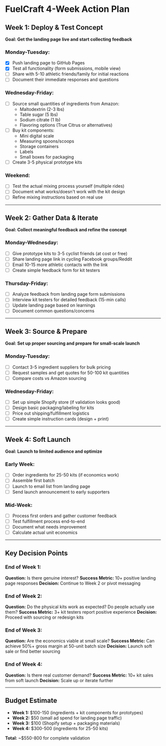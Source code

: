 # FuelCraft 4-Week Action Plan

## Week 1: Deploy & Test Concept
**Goal: Get the landing page live and start collecting feedback**

### Monday-Tuesday:
- [X] Push landing page to GitHub Pages
- [X] Test all functionality (form submissions, mobile view)
- [ ] Share with 5-10 athletic friends/family for initial reactions
- [ ] Document their immediate responses and questions

### Wednesday-Friday:
- [ ] Source small quantities of ingredients from Amazon:
  - Maltodextrin (2-3 lbs)
  - Table sugar (5 lbs)
  - Sodium citrate (1 lb)
  - Flavoring options (True Citrus or alternatives)
- [ ] Buy kit components:
  - Mini digital scale
  - Measuring spoons/scoops
  - Storage containers
  - Labels
  - Small boxes for packaging
- [ ] Create 3-5 physical prototype kits

### Weekend:
- [ ] Test the actual mixing process yourself (multiple rides)
- [ ] Document what works/doesn't work with the kit design
- [ ] Refine mixing instructions based on real use

---

## Week 2: Gather Data & Iterate
**Goal: Collect meaningful feedback and refine the concept**

### Monday-Wednesday:
- [ ] Give prototype kits to 3-5 cyclist friends (at cost or free)
- [ ] Share landing page link in cycling Facebook groups/Reddit
- [ ] Email 10-15 more athletic contacts with the link
- [ ] Create simple feedback form for kit testers

### Thursday-Friday:
- [ ] Analyze feedback from landing page form submissions
- [ ] Interview kit testers for detailed feedback (15-min calls)
- [ ] Update landing page based on learnings
- [ ] Document common questions/concerns

---

## Week 3: Source & Prepare
**Goal: Set up proper sourcing and prepare for small-scale launch**

### Monday-Tuesday:
- [ ] Contact 3-5 ingredient suppliers for bulk pricing
- [ ] Request samples and get quotes for 50-100 kit quantities
- [ ] Compare costs vs Amazon sourcing

### Wednesday-Friday:
- [ ] Set up simple Shopify store (if validation looks good)
- [ ] Design basic packaging/labeling for kits
- [ ] Price out shipping/fulfillment logistics
- [ ] Create simple instruction cards (design + print)

---

## Week 4: Soft Launch
**Goal: Launch to limited audience and optimize**

### Early Week:
- [ ] Order ingredients for 25-50 kits (if economics work)
- [ ] Assemble first batch
- [ ] Launch to email list from landing page
- [ ] Send launch announcement to early supporters

### Mid-Week:
- [ ] Process first orders and gather customer feedback
- [ ] Test fulfillment process end-to-end
- [ ] Document what needs improvement
- [ ] Calculate actual unit economics

---

## Key Decision Points

### End of Week 1:
**Question:** Is there genuine interest?
**Success Metric:** 10+ positive landing page responses
**Decision:** Continue to Week 2 or pivot messaging

### End of Week 2:
**Question:** Do the physical kits work as expected? Do people actually use them?
**Success Metric:** 3+ kit testers report positive experience
**Decision:** Proceed with sourcing or redesign kits

### End of Week 3:
**Question:** Are the economics viable at small scale?
**Success Metric:** Can achieve 50%+ gross margin at 50-unit batch size
**Decision:** Launch soft sale or find better sourcing

### End of Week 4:
**Question:** Is there real customer demand?
**Success Metric:** 10+ kit sales from soft launch
**Decision:** Scale up or iterate further

---

## Budget Estimate
- **Week 1:** $100-150 (ingredients + kit components for prototypes)
- **Week 2:** $50 (small ad spend for landing page traffic)
- **Week 3:** $100 (Shopify setup + packaging materials)
- **Week 4:** $300-500 (ingredients for 25-50 kits)

**Total:** ~$550-800 for complete validation